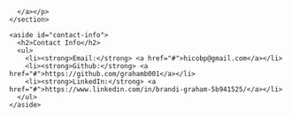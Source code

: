 <!DOCTYPE html>

<!-- CSS Stylesheets with Relative Paths -->

<html lang="en-us">
<head>
  <meta charset="UTF-8">
  <title>CSS Stylesheets with Relative Paths</title>

  <!-- This line is money! It points your HTML to the CSS file. -->
  <!-- Notice the "relative" pathway? It matches a file inside our current directory's "assets" folder. Open it to see our style rules. -->
  <link rel="stylesheet" type="text/css" href="style.css">
</head>

<body>

      </a></p>
    </section>

    <aside id="contact-info">
      <h2>Contact Info</h2>
      <ul>
        <li><strong>Email:</strong> <a href="#">hicobp@gmail.com</a></li>
        <li><strong>Github:</strong> <a href="#">https://github.com/grahamb001</a></li>
        <li><strong>LinkedIn:</strong> <a href="#">https://www.linkedin.com/in/brandi-graham-5b941525/</a></li>
      </ul>
    </aside>
  </main>

</body>

</html>

